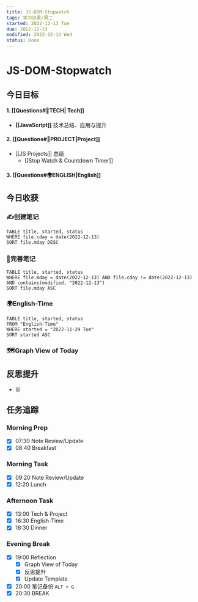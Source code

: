 ```yaml
---
title: JS-DOM-Stopwatch
tags: 学习记录/周二
started: 2022-12-13 Tue
due: 2022-12-13
modified: 2022-12-14 Wed
status: Done
---
```

# JS-DOM-Stopwatch
## 今日目标
#### 1. [[Questions#🚀TECH| Tech]]
- **[[JavaScript]]** 技术总结、应用与提升
#### 2. [[Questions#🚀PROJECT|Project]]
- [[JS Projects]] 总结
	- [[Stop Watch & Countdown Timer]]
#### 3. [[Questions#🌍ENGLISH|English]]

## 今日收获
### ✍️创建笔记

```dataview
TABLE title, started, status
WHERE file.cday = date(2022-12-13)
SORT file.mday DESC
```

### 📝完善笔记

```dataview
TABLE title, started, status
WHERE file.mday = date(2022-12-13) AND file.cday != date(2022-12-13) AND contains(modified, "2022-12-13")
SORT file.mday ASC
```

### 🌍English-Time

```dataview
TABLE title, started, status
FROM "English-Time"
WHERE started = "2022-11-29 Tue"
SORT started ASC
```

### 🗺️Graph View of Today

## 反思提升
- [x] 
## 任务追踪
### Morning Prep
- [x] 07:30 Note Review/Update
- [x] 08:40 Breakfast
### Morning Task
- [x] 09:20 Note Review/Update
- [x] 12:20 Lunch
### Afternoon Task
- [x] 13:00 Tech & Project
- [x] 16:30 English-Time
- [x] 18:30 Dinner
### Evening Break
- [x] 19:00 Reflection
	- [x] Graph View of Today
	- [x] 反思提升
	- [x] Update Template 
- [x] 20:00 笔记备份 `ALT + G`
- [x] 20:30 BREAK